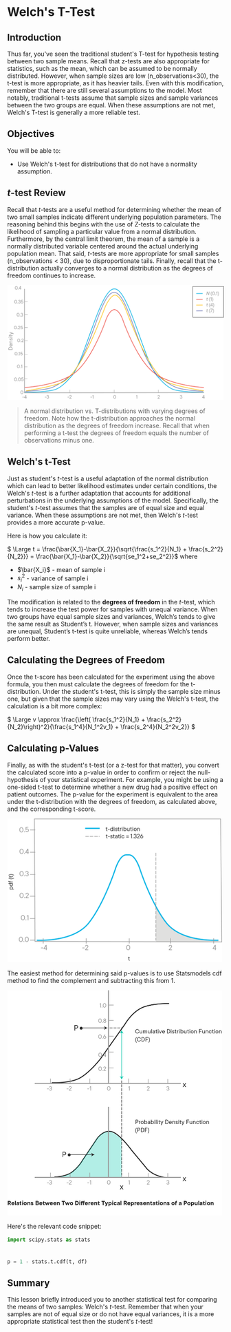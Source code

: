 
# Welch's T-Test

## Introduction 

Thus far, you've seen the traditional student's T-test for hypothesis testing between two sample means. Recall that z-tests are also appropriate for statistics, such as the mean, which can be assumed to be normally distributed. However, when sample sizes are low (n_observations<30), the t-test is more appropriate, as it has heavier tails. Even with this modification, remember that there are still several assumptions to the model. Most notably, traditional t-tests assume that sample sizes and sample variances between the two groups are equal. When these assumptions are not met, Welch's T-test is generally a more reliable test.

## Objectives
You will be able to:
* Use Welch's t-test for distributions that do not have a normality assumption.

## $t$-test Review

Recall that $t$-tests are a useful method for determining whether the mean of two small samples indicate different underlying population parameters. The reasoning behind this begins with the use of Z-tests to calculate the likelihood of sampling a particular value from a normal distribution. Furthermore, by the central limit theorem, the mean of a sample is a normally distributed variable centered around the actual underlying population mean. That said, $t$-tests are more appropriate for small samples (n_observations < 30), due to disproportionate tails. Finally, recall that the t-distribution actually converges to a normal distribution as the degrees of freedom continues to increase.  

<img src="images/new_t_vs_norm_dist.png">

> A normal distribution vs. T-distributions with varying degrees of freedom. Note how the t-distribution approaches the normal distribution as the degrees of freedom increase. Recall that when performing a t-test the degrees of freedom equals the number of observations minus one.

## Welch's t-Test

Just as student's $t$-test is a useful adaptation of the normal distribution which can lead to better likelihood estimates under certain conditions, the Welch's $t$-test is a further adaptation that accounts for additional perturbations in the underlying assumptions of the model. Specifically, the student's $t$-test assumes that the samples are of equal size and equal variance. When these assumptions are not met, then Welch's $t$-test provides a more accurate p-value.

Here is how you calculate it: 


 $ \Large t = \frac{\bar{X_1}-\bar{X_2}}{\sqrt{\frac{s_1^2}{N_1} + \frac{s_2^2}{N_2}}} = \frac{\bar{X_1}-\bar{X_2}}{\sqrt{se_1^2+se_2^2}}$
where  

* $\bar{X_i}$ - mean of sample i
* $s_i^2$ - variance of sample i
* $N_i$ - sample size of sample i  

The modification is related to the **degrees of freedom** in the $t$-test, which tends to increase the test power for samples with unequal variance. When two groups have equal sample sizes and variances, Welch’s tends to give the same result as Student’s t. However, when sample sizes and variances are unequal, Student’s t-test is quite unreliable, whereas Welch’s tends perform better.

## Calculating the Degrees of Freedom

Once the t-score has been calculated for the experiment using the above formula, you then must calculate the degrees of freedom for the t-distribution. Under the student's t-test, this is simply the sample size minus one, but given that the sample sizes may vary using the Welch's t-test, the calculation is a bit more complex:  

$ \Large v \approx \frac{\left( \frac{s_1^2}{N_1} + \frac{s_2^2}{N_2}\right)^2}{\frac{s_1^4}{N_1^2v_1} + \frac{s_2^4}{N_2^2v_2}} $

## Calculating p-Values  

Finally, as with the student's t-test (or a z-test for that matter), you convert the calculated score into a p-value in order to confirm or reject the null-hypothesis of your statistical experiment. For example, you might be using a one-sided t-test to determine whether a new drug had a positive effect on patient outcomes. The p-value for the experiment is equivalent to the area under the t-distribution with the degrees of freedom, as calculated above, and the corresponding t-score.

<img src="images/new_AUC.png" width="500">

The easiest method for determining said p-values is to use Statsmodels cdf method to find the complement and subtracting this from 1.

<img src="images/new_CdfAndPdf.png" width="500">

Here's the relevant code snippet:

```python
import scipy.stats as stats


p = 1 - stats.t.cdf(t, df)
```

## Summary

This lesson briefly introduced you to another statistical test for comparing the means of two samples: Welch's $t$-test. Remember that when your samples are not of equal size or do not have equal variances, it is a more appropriate statistical test then the student's $t$-test!
